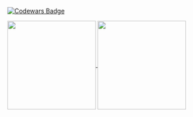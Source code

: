 [![Codewars Badge](https://www.codewars.com/users/goriiin/badges/large)](https://www.codewars.com/users/goriiin)

<a href="https://github.com/anuraghazra/github-readme-stats">
  <img height=200 align="center" src="https://github-readme-stats.vercel.app/api?username=goriiin"/>
</a>
<a href="https://github.com/anuraghazra/convoychat">
  <img height=200 align="center" src="https://github-readme-stats.vercel.app/api/top-langs?username=goriiin&exclude_repo='go-park-mail-ru/2024_2_kotyari'&layout=compact&langs_count=8&card_width=320&hide=HTML,CSS"/>
</a>


